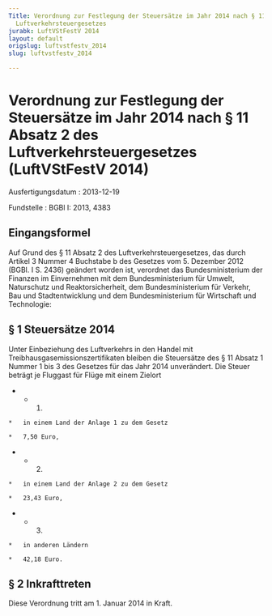 ```yaml
---
Title: Verordnung zur Festlegung der Steuersätze im Jahr 2014 nach § 11 Absatz 2 des
  Luftverkehrsteuergesetzes
jurabk: LuftVStFestV 2014
layout: default
origslug: luftvstfestv_2014
slug: luftvstfestv_2014

---
```


# Verordnung zur Festlegung der Steuersätze im Jahr 2014 nach § 11 Absatz 2 des Luftverkehrsteuergesetzes (LuftVStFestV 2014)

Ausfertigungsdatum
:   2013-12-19

Fundstelle
:   BGBl I: 2013, 4383


## Eingangsformel

Auf Grund des § 11 Absatz 2 des Luftverkehrsteuergesetzes, das durch
Artikel 3 Nummer 4 Buchstabe b des Gesetzes vom 5. Dezember 2012
(BGBl. I S. 2436) geändert worden ist, verordnet das Bundesministerium
der Finanzen im Einvernehmen mit dem Bundesministerium für Umwelt,
Naturschutz und Reaktorsicherheit, dem Bundesministerium für Verkehr,
Bau und Stadtentwicklung und dem Bundesministerium für Wirtschaft und
Technologie:


## § 1 Steuersätze 2014

Unter Einbeziehung des Luftverkehrs in den Handel mit
Treibhausgasemissionszertifikaten bleiben die Steuersätze des § 11
Absatz 1 Nummer 1 bis 3 des Gesetzes für das Jahr 2014 unverändert.
Die Steuer beträgt je Fluggast für Flüge mit einem Zielort

*    *   1.

    *   in einem Land der Anlage 1 zu dem Gesetz

    *   7,50 Euro,


*    *   2.

    *   in einem Land der Anlage 2 zu dem Gesetz

    *   23,43 Euro,


*    *   3.

    *   in anderen Ländern

    *   42,18 Euro.





## § 2 Inkrafttreten

Diese Verordnung tritt am 1. Januar 2014 in Kraft.

